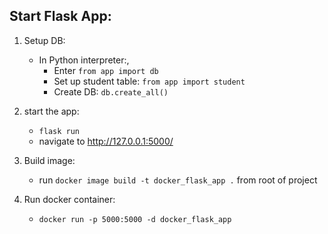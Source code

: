 ## Start Flask App:

1. Setup DB:
    - In Python interpreter:, 
        - Enter `from app import db`
        - Set up student table: `from app import student`
        - Create DB: `db.create_all()`

2. start the app:
    - `flask run`
    - navigate to http://127.0.0.1:5000/ 

3. Build image:
    - run `docker image build -t docker_flask_app .` from root of project

4. Run docker container:
    - `docker run -p 5000:5000 -d docker_flask_app`


